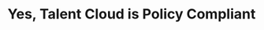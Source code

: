 ---
title: "Yes, Talent Cloud is Policy Compliant"
layout: post
lang: en
lang-ref: 111-policy-compliance
section: 1
category: 
  - projects
hero:
  image:
    src: 1.11-tx-heading.jpg
    alt: A photo of someone giving the thumb's up hand signal.
  standards:
    - security
blocks:
  - Once in a while we come across rumours about Talent Cloud, like if you hired on our platform you could do whatever you wanted… or because Talent Cloud was an experiment, we didn’t follow the rules that other teams in government had to follow.
  - Being an experimental project didn’t mean we ignored the rules. On the contrary, it meant that to be seen as legitimate, we had to be meticulous in our level of compliance, even when testing new ideas. We engaged with policy experts on all aspects of the theory and design, and paid close attention to ensure that the Talent Cloud process and platform were policy-compliant. We went through the work to ensure that the platform was approved by all the necessary authorities.
  - <strong data-h2-font-weight="b(800)" data-h2-font-color="b(purple)">All platform content is bilingual and accessible</strong>
  - All site content, from jobs to features, was translated professionally and reviewed by a professional translator. Accessibility was embedded in the development pipeline to ensure everything on the platform was built to be accessible. (You can learn more by reading Accessible by Choice and by Design in Section 3 of this report.)
  - <strong data-h2-font-weight="b(800)" data-h2-font-color="b(purple)">All jobs were classified and approved by HR advisors</strong>
  - Before a job advertisement went live on the Talent Cloud platform, we confirmed with the HR advisor that the correctly classified position had been created. Talent Cloud also required final approval of the job advertisement by both the departmental HR advisor and the manager before it went live for applications. 
  - <strong data-h2-font-weight="b(800)" data-h2-font-color="b(purple)">All essential education requirements were policy compliant</strong>
  - Talent Cloud sought the review and approval of the platform’s alternative text for essential education from the appropriate HR authorities. They confirmed that while the language used to explain the essential education could be made more user friendly, the education standard for each classification must remain unchanged, as it is a policy requirement and one of the factors that determines which classification is used for each position.
  - <strong data-h2-font-weight="b(800)" data-h2-font-color="b(purple)">All jobs were posted to GC Jobs</strong>
  - As all postings on Talent Cloud were external advertised positions, the opportunities were also posted on jobs.gc.ca as alternative recruitment advertisements.
  - <strong data-h2-font-weight="b(800)" data-h2-font-color="b(purple)">All jobs obtained priority clearance numbers</strong>
  - We tested an alternative approach to priority screening with the support of the Public Service Commission. (Details about this approach can be found in Integrated Priority Screening in Section 4 of this report.)
  - type: image
    src: 1.11-tx-en-compliance.png
    alt: A photo of a person checking "Yes" on a sheet of paper when asked whether something is compliant.
    route: section1
  - <strong data-h2-font-weight="b(800)" data-h2-font-color="b(purple)">Approved Privacy Impact Assessment</strong>
  - Before the platform was launched, a full Privacy Impact Assessment was completed, approved, and submitted to the Office of the Privacy Commissioner of Canada (OPC). We then continued to liaise with the OPC to proactively address any privacy considerations as the platform evolved, including submitting updated iterations of our Privacy Impact Assessment with each major platform transformation.
  - <strong data-h2-font-weight="b(800)" data-h2-font-color="b(purple)">Approved IT security protocols</strong>
  - Throughout the development of the platform, we worked closely with the IT security and the cybersecurity teams at Treasury Board Secretariat to ensure appropriate protocols were put in place to safeguard the platform’s security.
  - <strong data-h2-font-weight="b(800)" data-h2-font-color="b(purple)">Approved authority to operate</strong>
  - Talent Cloud took all the required steps to obtain an Authority to Operate before launching the platform, including receiving approval for the pilot from the Government of Canada’s Enterprise Architecture Review Board. When the Privacy Impact Assessment was updated, the Authority to Operate was renewed.
  - <strong data-h2-font-weight="b(800)" data-h2-font-color="b(purple)">TBS-approved online content</strong>
  - Content on the platform was approved through the appropriate channels at Treasury Board Secretariat before being published online. While the Talent Cloud platform’s look and feel didn’t receive formal approval, it was part of an experiment to test more inclusive colours, fonts and features. Talent Cloud has shared its design system with authorities at the Treasury Board Secretariat as part of a larger, multi-department discussion on design systems for communications.
  - <strong data-h2-font-weight="b(800)" data-h2-font-color="b(purple)">PCO-approved social media</strong>
  - Despite having a black unicorn as the avatar, the Talent Cloud twitter account (@GC_Talent) was approved by all the required authorities as an official Government of Canada account. We also worked with the communication experts at Treasury Board Secretariat to ensure the content was policy compliant.
  - type: graphic
    size: 50
    src: 1.11-en-twitter.png
    alt: "Talent Cloud's twitter icon, consisting of a dark unicorn with a rainbow coloured horn and a mane with each colour of the Medicine Wheel."
---